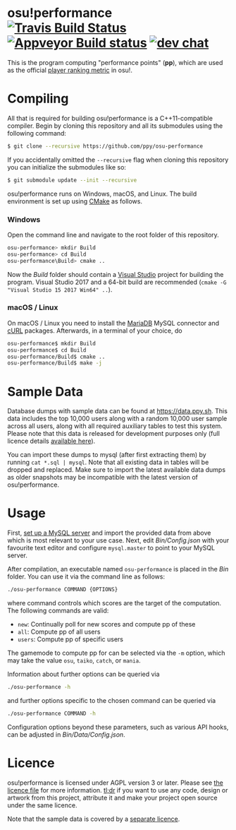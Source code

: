 # osu!performance [![Travis Build Status](https://travis-ci.org/ppy/osu-performance.svg?branch=master)](https://travis-ci.org/ppy/osu-performance) [![Appveyor Build status](https://ci.appveyor.com/api/projects/status/4xvd8p8ulci07d82?svg=true)](https://ci.appveyor.com/project/Tom94/osu-performance) [![dev chat](https://discordapp.com/api/guilds/188630481301012481/widget.png?style=shield)](https://discord.gg/ppy)

This is the program computing "performance points" (__pp__), which are used as the official [player ranking metric](https://osu.ppy.sh/p/pp) in osu!.

# Compiling

All that is required for building osu!performance is a C++11-compatible compiler. Begin by cloning this repository and all its submodules using the following command:
```sh
$ git clone --recursive https://github.com/ppy/osu-performance
```

If you accidentally omitted the `--recursive` flag when cloning this repository you can initialize the submodules like so:
```sh
$ git submodule update --init --recursive
```

osu!performance runs on Windows, macOS, and Linux. The build environment is set up using [CMake](https://cmake.org/) as follows.

### Windows

Open the command line and navigate to the root folder of this repository.

```sh
osu-performance> mkdir Build
osu-performance> cd Build
osu-performance\Build> cmake ..
```

Now the _Build_ folder should contain a [Visual Studio](https://www.visualstudio.com/) project for building the program. Visual Studio 2017 and a 64-bit build are recommended (`cmake -G "Visual Studio 15 2017 Win64" ..`).

### macOS / Linux

On macOS / Linux you need to install the [MariaDB](https://mariadb.org/) MySQL connector and [cURL](https://curl.haxx.se/) packages. Afterwards, in a terminal of your choice, do

```sh
osu-performance$ mkdir Build
osu-performance$ cd Build
osu-performance/Build$ cmake ..
osu-performance/Build$ make -j
```

# Sample Data

Database dumps with sample data can be found at https://data.ppy.sh. This data includes the top 10,000 users along with a random 10,000 user sample across all users, along with all required auxiliary tables to test this system. Please note that this data is released for development purposes only (full licence details [available here](https://data.ppy.sh/LICENCE.txt)).

You can import these dumps to mysql (after first extracting them) by running `cat *.sql | mysql`. Note that all existing data in tables will be dropped and replaced. Make sure to import the latest available data dumps as older snapshots may be incompatible with the latest version of osu!performance.

# Usage

First, [set up a MySQL server](https://dev.mysql.com/doc/mysql-getting-started/en/) and import the provided data from above which is most relevant to your use case. Next, edit _Bin/Config.json_ with your favourite text editor and configure `mysql.master` to point to your MySQL server.

After compilation, an executable named `osu-performance` is placed in the _Bin_ folder. You can use it via the command line as follows:

```sh
./osu-performance COMMAND {OPTIONS}
```

where command controls which scores are the target of the computation.
The following commands are valid:
* `new`: Continually poll for new scores and compute pp of these
* `all`: Compute pp of all users
* `users`: Compute pp of specific users

The gamemode to compute pp for can be selected via the `-m` option, which may take the value `osu`, `taiko`, `catch`, or `mania`.

Information about further options can be queried via

```sh
./osu-performance -h
```

and further options specific to the chosen command can be queried via

```sh
./osu-performance COMMAND -h
```

Configuration options beyond these parameters, such as various API hooks, can be adjusted in _Bin/Data/Config.json_.

# Licence
osu!performance is licensed under AGPL version 3 or later. Please see [the licence file](LICENCE) for more information. [tl;dr](https://tldrlegal.com/license/gnu-affero-general-public-license-v3-(agpl-3.0)) if you want to use any code, design or artwork from this project, attribute it and make your project open source under the same licence.

Note that the sample data is covered by a [separate licence](https://data.ppy.sh/LICENCE.txt).
